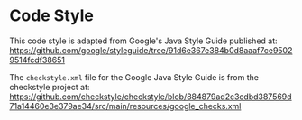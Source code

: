 # Code Style

This code style is adapted from Google's Java Style Guide published at:
https://github.com/google/styleguide/tree/91d6e367e384b0d8aaaf7ce95029514fcdf38651

The `checkstyle.xml` file for the Google Java Style Guide is from the checkstyle project at:
https://github.com/checkstyle/checkstyle/blob/884879ad2c3cdbd387569d71a14460e3e379ae34/src/main/resources/google_checks.xml
